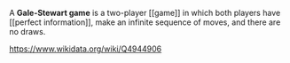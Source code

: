 A **Gale-Stewart game** is a two-player [[game]] in which both players have [[perfect information]], make an infinite sequence of moves, and there are no draws.

https://www.wikidata.org/wiki/Q4944906